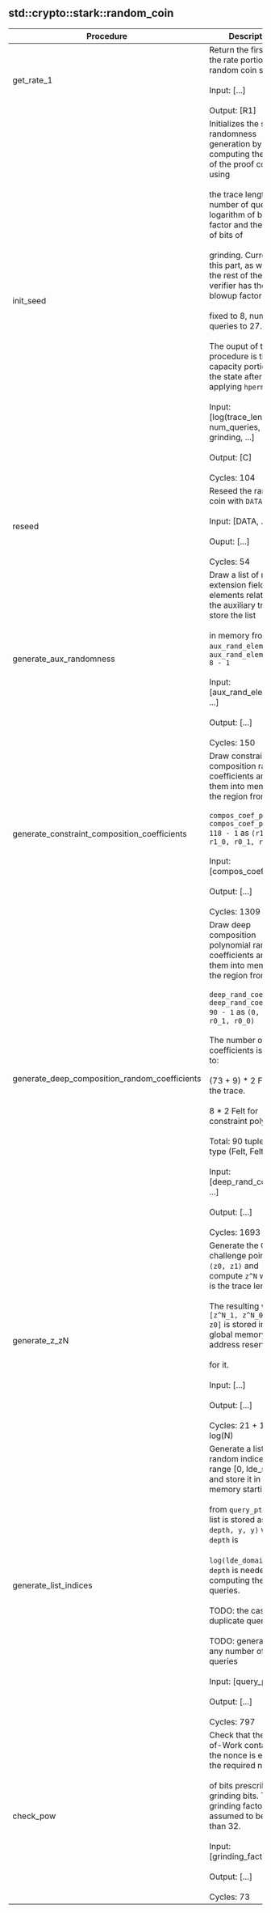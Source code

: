 
## std::crypto::stark::random_coin
| Procedure | Description |
| ----------- | ------------- |
| get_rate_1 | Return the first half of the rate portion of the random coin state<br /><br />Input: [...]<br /><br />Output: [R1] |
| init_seed | Initializes the seed for randomness generation by computing the hash of the proof context using<br /><br />the trace length, number of queries, logarithm of blowup factor and the number of bits of<br /><br />grinding. Currently, this part, as well as the rest of the STARK verifier has the blowup factor<br /><br />fixed to 8, number of queries to 27.<br /><br />The ouput of this procedure is the capacity portion of the state after applying `hperm`.<br /><br />Input: [log(trace_length), num_queries, blowup, grinding, ...]<br /><br />Output: [C]<br /><br />Cycles: 104 |
| reseed | Reseed the random coin with `DATA`<br /><br />Input: [DATA, ...]<br /><br />Ouput: [...]<br /><br />Cycles: 54 |
| generate_aux_randomness | Draw a list of random extension field elements related to the auxiliary trace and store the list<br /><br />in memory from `aux_rand_elem_ptr` to `aux_rand_elem_ptr + 8 - 1`<br /><br />Input: [aux_rand_elem_ptr, ...]<br /><br />Output: [...]<br /><br />Cycles: 150 |
| generate_constraint_composition_coefficients | Draw constraint composition random coefficients and save them into memory in the region from<br /><br />`compos_coef_ptr` `compos_coef_ptr + 118 - 1` as `(r1_1, r1_0, r0_1, r0_0)`<br /><br />Input: [compos_coef_ptr, ...]<br /><br />Output: [...]<br /><br />Cycles: 1309 |
| generate_deep_composition_random_coefficients | Draw deep composition polynomial random coefficients and save them into memory in the region from<br /><br />`deep_rand_coef_ptr` `deep_rand_coef_ptr + 90 - 1` as `(0, 0, r0_1, r0_0)`<br /><br />The number of equal coefficients is equal to:<br /><br />(73 + 9) * 2 Felt for the trace.<br /><br />8 * 2 Felt for constraint polynomial.<br /><br />Total: 90 tuples of type (Felt, Felt)<br /><br />Input: [deep_rand_coef_ptr, ...]<br /><br />Output: [...]<br /><br />Cycles: 1693 |
| generate_z_zN | Generate the OOD challenge point `z = (z0, z1)` and compute `z^N` where N is the trace length.<br /><br />The resulting word `[z^N_1, z^N_0, z1, z0]` is stored in the global memory address reserved<br /><br />for it.<br /><br />Input: [...]<br /><br />Output: [...]<br /><br />Cycles: 21 + 10 * log(N) |
| generate_list_indices | Generate a list of random indices in the range [0, lde_size] and store it in memory starting<br /><br />from `query_ptr`. The list is stored as `(r, depth, y, y)` where `depth` is<br /><br />`log(lde_domain_size)`. `depth` is needed when computing the deep queries.<br /><br />TODO: the case of duplicate queries<br /><br />TODO: generalize to any number of queries<br /><br />Input: [query_ptr, ...]<br /><br />Output: [...]<br /><br />Cycles: 797 |
| check_pow | Check that the Proof-of-Work contained in the nonce is equal to the required number<br /><br />of bits prescribed by grinding bits. The grinding factor is assumed to be less than 32.<br /><br />Input: [grinding_factor, ...]<br /><br />Output: [...]<br /><br />Cycles: 73 |
